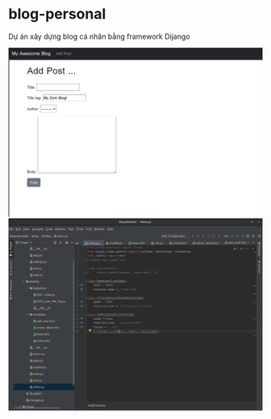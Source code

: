 # blog-personal

Dự án xây dựng blog cá nhân bằng framework Dijango

![](./image/1.png)
![](./image/2.png)
